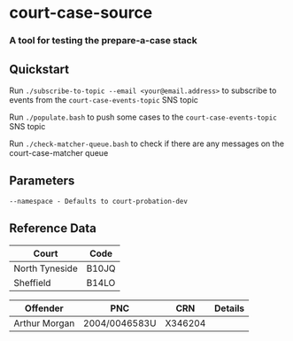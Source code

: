 # court-case-source
### A tool for testing the prepare-a-case stack

## Quickstart

Run `./subscribe-to-topic --email <your@email.address>` to subscribe to events from the `court-case-events-topic` SNS topic

Run `./populate.bash` to push some cases to the `court-case-events-topic` SNS topic

Run `./check-matcher-queue.bash` to check if there are any messages on the court-case-matcher queue

## Parameters

```
--namespace - Defaults to court-probation-dev
```


## Reference Data

| Court             | Code          |
|-------------------|---------------|
| North Tyneside    | B10JQ         |
| Sheffield         | B14LO         |



| Offender          | PNC           | CRN       | Details |
|-------------------|---------------|-----------|---------|
| Arthur Morgan     | 2004/0046583U | X346204   |         |  
